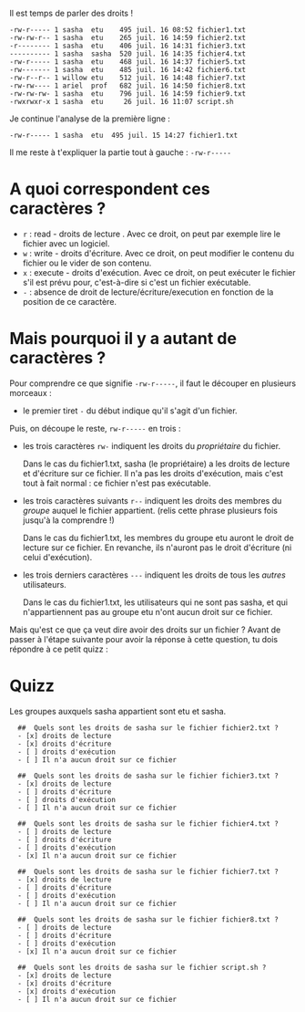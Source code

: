 Il est temps de parler des droits !


```
-rw-r----- 1 sasha  etu    495 juil. 16 08:52 fichier1.txt
-rw-rw-r-- 1 sasha  etu    265 juil. 16 14:59 fichier2.txt
-r-------- 1 sasha  etu    406 juil. 16 14:31 fichier3.txt
---------- 1 sasha  sasha  520 juil. 16 14:35 fichier4.txt
-rw-r----- 1 sasha  etu    468 juil. 16 14:37 fichier5.txt
-rw------- 1 sasha  etu    485 juil. 16 14:42 fichier6.txt
-rw-r--r-- 1 willow etu    512 juil. 16 14:48 fichier7.txt
-rw-rw---- 1 ariel  prof   682 juil. 16 14:50 fichier8.txt
-rw-rw-rw- 1 sasha  etu    796 juil. 16 14:59 fichier9.txt
-rwxrwxr-x 1 sasha  etu     26 juil. 16 11:07 script.sh
```

Je continue l'analyse de la première ligne :

`-rw-r----- 1 sasha  etu  495 juil. 15 14:27 fichier1.txt` 

Il me reste à t'expliquer la partie tout à gauche : `-rw-r-----`


# A quoi correspondent ces caractères ?

* `r` : read - droits de lecture . Avec ce droit, on peut par exemple lire le fichier avec un logiciel.
* `w` : write - droits d'écriture. Avec ce droit, on peut modifier le contenu du fichier ou le vider de son contenu.
* `x` : execute - droits d'exécution. Avec ce droit, on peut exécuter le fichier s'il est prévu pour, c'est-à-dire si c'est un fichier exécutable.
* `-` : absence de droit de lecture/écriture/execution en fonction de la position de ce caractère.


# Mais pourquoi il y a autant de caractères ?

Pour comprendre ce que signifie `-rw-r-----`, il faut le découper en plusieurs morceaux :

* le premier tiret `-` du début indique qu'il s'agit d'un fichier.

Puis, on découpe le reste, `rw-r-----` en trois :
* les trois caractères `rw-` indiquent les droits du *propriétaire* du fichier.

  Dans le cas du fichier1.txt, sasha (le propriétaire) a les droits de lecture et d'écriture sur ce fichier.
  Il n'a pas les droits d'exécution, mais c'est tout à fait normal : ce fichier n'est pas exécutable.
  
* les trois caractères suivants `r--` indiquent les droits des membres du *groupe* auquel le fichier appartient.
  (relis cette phrase plusieurs fois jusqu'à la comprendre !) 

  Dans le cas du fichier1.txt, les membres du groupe etu auront le droit de lecture sur ce fichier.
  En revanche, ils n'auront pas le droit d'écriture (ni celui d'exécution).
  
* les trois derniers caractères `---`  indiquent les droits de tous les *autres* utilisateurs.

  Dans le cas du fichier1.txt, les utilisateurs qui ne sont pas sasha, et qui n'appartiennent pas au groupe etu
  n'ont aucun droit sur ce fichier.
  
  
Mais qu'est ce que ça veut dire avoir des droits sur un fichier ?
Avant de passer à l'étape suivante pour avoir la réponse à cette question, tu dois répondre à ce petit quizz :


# Quizz

Les groupes auxquels sasha appartient sont etu et sasha.


```{quizdown} 
  ##  Quels sont les droits de sasha sur le fichier fichier2.txt ?
  - [x] droits de lecture
  - [x] droits d'écriture
  - [ ] droits d'exécution
  - [ ] Il n'a aucun droit sur ce fichier
```
```{quizdown} 
  ##  Quels sont les droits de sasha sur le fichier fichier3.txt ?
  - [x] droits de lecture
  - [ ] droits d'écriture
  - [ ] droits d'exécution
  - [ ] Il n'a aucun droit sur ce fichier
```
```{quizdown} 
  ##  Quels sont les droits de sasha sur le fichier fichier4.txt ?
  - [ ] droits de lecture
  - [ ] droits d'écriture
  - [ ] droits d'exécution
  - [x] Il n'a aucun droit sur ce fichier
```
```{quizdown} 
  ##  Quels sont les droits de sasha sur le fichier fichier7.txt ?
  - [x] droits de lecture
  - [ ] droits d'écriture
  - [ ] droits d'exécution
  - [ ] Il n'a aucun droit sur ce fichier
```
```{quizdown} 
  ##  Quels sont les droits de sasha sur le fichier fichier8.txt ?
  - [ ] droits de lecture
  - [ ] droits d'écriture
  - [ ] droits d'exécution
  - [x] Il n'a aucun droit sur ce fichier
```
```{quizdown} 
  ##  Quels sont les droits de sasha sur le fichier script.sh ?
  - [x] droits de lecture
  - [x] droits d'écriture
  - [x] droits d'exécution
  - [ ] Il n'a aucun droit sur ce fichier
```
